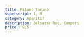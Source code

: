 ```yaml
---
title: Milano Torino
superscript: 1, M
category: Aperitif
description: Belsazar Rot, Campari
price1: 8,5
---
```

